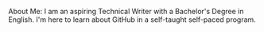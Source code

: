 About Me:
I am an aspiring Technical Writer with a Bachelor's Degree in English. I'm here to learn about GitHub in a self-taught self-paced program. 
